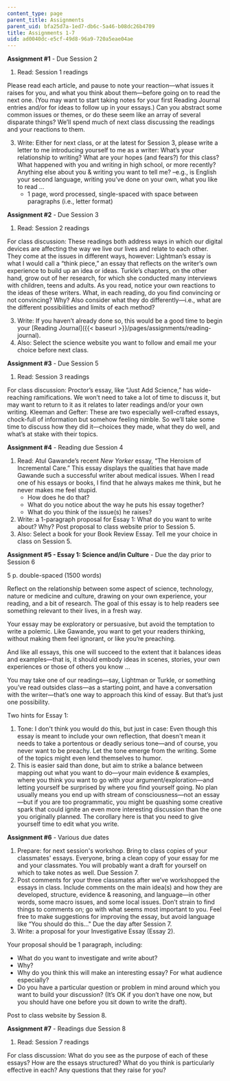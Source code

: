 ```yaml
---
content_type: page
parent_title: Assignments
parent_uid: bfa25d7a-1ed7-db6c-5a46-b08dc26b4709
title: Assignments 1-7
uid: ad0040dc-e5cf-49d8-96a9-720a5eae04ae
---
```


**Assignment #1** - Due Session 2

1.  Read: Session 1 readings

Please read each article, and pause to note your reaction—what issues it raises for you, and what you think about them—before going on to read the next one. (You may want to start taking notes for your first Reading Journal entries and/or for ideas to follow up in your essays.) Can you abstract some common issues or themes, or do these seem like an array of several disparate things? We’ll spend much of next class discussing the readings and your reactions to them.

3.  Write: Either for next class, or at the latest for Session 3, please write a letter to me introducing yourself to me as a writer: What’s your relationship to writing? What are your hopes (and fears?) for this class? What happened with you and writing in high school, or more recently? Anything else about you & writing you want to tell me? –e.g., is English your second language, writing you’ve done on your own, what you like to read ...
    *   1 page, word processed, single-spaced with space between paragraphs (i.e., letter format)

**Assignment #2** - Due Session 3

1.  Read: Session 2 readings

For class discussion: These readings both address ways in which our digital devices are affecting the way we live our lives and relate to each other. They come at the issues in different ways, however: Lightman’s essay is what I would call a “think piece,” an essay that reflects on the writer’s own experience to build up an idea or ideas. Turkle’s chapters, on the other hand, grow out of her research, for which she conducted many interviews with children, teens and adults. As you read, notice your own reactions to the ideas of these writers. What, in each reading, do you find convincing or not convincing? Why? Also consider what they do differently—i.e., what are the different possibilities and limits of each method?

3.  Write: If you haven’t already done so, this would be a good time to begin your [Reading Journal]({{< baseurl >}}/pages/assignments/reading-journal).
4.  Also: Select the science website you want to follow and email me your choice before next class.

**Assignment #3** - Due Session 5

1.  Read: Session 3 readings

For class discussion: Proctor’s essay, like “Just Add Science,” has wide-reaching ramifications. We won’t need to take a lot of time to discuss it, but may want to return to it as it relates to later readings and/or your own writing. Kleeman and Gefter: These are two especially well-crafted essays, chock-full of information but somehow feeling nimble. So we’ll take some time to discuss how they did it—choices they made, what they do well, and what’s at stake with their topics.

**Assignment #4** - Reading due Session 4

1.  Read: Atul Gawande’s recent _New Yorker_ essay, “The Heroism of Incremental Care.” This essay displays the qualities that have made Gawande such a successful writer about medical issues. When I read one of his essays or books, I find that he always makes me think, but he never makes me feel stupid.
    *   How does he do that?
    *   What do you notice about the way he puts his essay together?
    *   What do you think of the issue(s) he raises?
2.  Write: a 1-paragraph proposal for Essay 1: What do you want to write about? Why? Post proposal to class website prior to Session 5.
3.  Also: Select a book for your Book Review Essay. Tell me your choice in class on Session 5.

**Assignment #5 - Essay 1: Science and/in Culture** - Due the day prior to Session 6

5 p. double-spaced (1500 words)

Reflect on the relationship between some aspect of science, technology, nature or medicine and culture, drawing on your own experience, your reading, and a bit of research. The goal of this essay is to help readers see something relevant to their lives, in a fresh way.

Your essay may be exploratory or persuasive, but avoid the temptation to write a polemic. Like Gawande, you want to get your readers thinking, without making them feel ignorant, or like you’re preaching.

And like all essays, this one will succeed to the extent that it balances ideas and examples—that is, it should embody ideas in scenes, stories, your own experiences or those of others you know ...

You may take one of our readings—say, Lightman or Turkle, or something you’ve read outsides class—as a starting point, and have a conversation with the writer—that’s one way to approach this kind of essay. But that’s just one possibility.

Two hints for Essay 1:

1.  Tone: I don't think you would do this, but just in case: Even though this essay is meant to include your own reflection, that doesn't mean it needs to take a portentous or deadly serious tone—and of course, you never want to be preachy. Let the tone emerge from the writing. Some of the topics might even lend themselves to humor.
2.  This is easier said than done, but aim to strike a balance between mapping out what you want to do—your main evidence & examples, where you think you want to go with your argument/exploration—and letting yourself be surprised by where you find yourself going. No plan usually means you end up with stream of consciousness—not an essay—but if you are too programmatic, you might be quashing some creative spark that could ignite an even more interesting discussion than the one you originally planned. The corollary here is that you need to give yourself time to edit what you write.

**Assignment #6** - Various due dates

1.  Prepare: for next session's workshop. Bring to class copies of your classmates' essays. Everyone, bring a clean copy of your essay for me and your classmates. You will probably want a draft for yourself on which to take notes as well. Due Session 7.
2.  Post comments for your three classmates after we’ve workshopped the essays in class. Include comments on the main idea(s) and how they are developed, structure, evidence & reasoning, and language—in other words, some macro issues, and some local issues. Don’t strain to find things to comments on; go with what seems most important to you. Feel free to make suggestions for improving the essay, but avoid language like “You should do this..." Due the day after Session 7.
3.  Write: a proposal for your Investigative Essay (Essay 2).

Your proposal should be 1 paragraph, including:

*   What do you want to investigate and write about?
*   Why?
*   Why do you think this will make an interesting essay? For what audience especially?
*   Do you have a particular question or problem in mind around which you want to build your discussion? (It’s OK if you don’t have one now, but you should have one before you sit down to write the draft).

Post to class website by Session 8.

**Assignment #7** - Readings due Session 8

1.  Read: Session 7 readings

For class discussion: What do you see as the purpose of each of these essays? How are the essays structured? What do you think is particularly effective in each? Any questions that they raise for you?